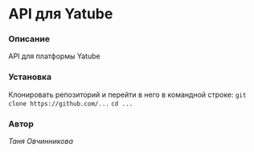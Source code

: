# API для Yatube

### Описание
API для платформы Yatube

### Установка
Клонировать репозиторий и перейти в него в командной строке:
```git clone https://github.com/...```
```cd ...```

### Автор
_Таня Овчинникова_
